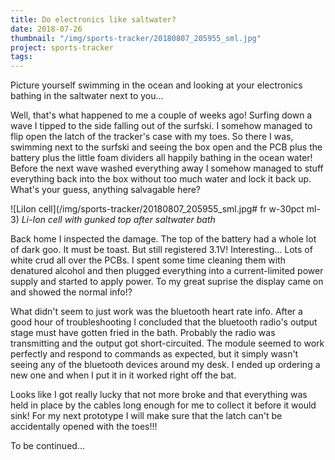 ```yaml
---
title: Do electronics like saltwater?
date: 2018-07-26
thumbnail: "/img/sports-tracker/20180807_205955_sml.jpg"
project: sports-tracker
tags:
---
```

Picture yourself swimming in the ocean and looking at your electronics
bathing in the saltwater next to you...<!--more-->

Well, that's what happened to me a couple of weeks ago! Surfing down a
wave I tipped to the side falling out of the surfski. I somehow managed
to flip open the latch of the tracker's case with my toes. So there I
was, swimming next to the surfski and seeing the box open and the PCB
plus the battery plus the little foam dividers all happily bathing in
the ocean water! Before the next wave washed everything away I somehow
managed to stuff everything back into the box without too much water
and lock it back up. What's your guess, anything salvagable here?

![LiIon cell](/img/sports-tracker/20180807_205955_sml.jpg# fr w-30pct ml-3)
_Li-Ion cell with gunked top after saltwater bath_

Back home I inspected the damage. The top of the battery had
a whole lot of dark goo. It must be toast. But still registered
3.1V! Interesting... Lots of white crud all over the PCBs. I spent some
time cleaning them with denatured alcohol and then plugged everything
into a current-limited power supply and started to apply power. To my
great suprise the display came on and showed the normal info!?

What didn't seem to just work was the bluetooth heart rate info. After
a good hour of troubleshooting I concluded that the bluetooth radio's
output stage must have gotten fried in the bath. Probably the radio was
transmitting and the output got short-circuited. The module seemed
to work perfectly and respond to commands as expected, but it simply
wasn't seeing any of the bluetooth devices around my desk. I ended up
ordering a new one and when I put it in it worked right off the bat.

Looks like I got really lucky that not more broke and that everything
was held in place by the cables long enough for me to collect it before
it would sink! For my next prototype I will make sure that the latch can't
be accidentally opened with the toes!!!

To be continued...

